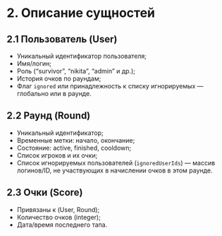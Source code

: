 # 2. Описание сущностей

## 2.1 Пользователь (User)
- Уникальный идентификатор пользователя;
- Имя/логин;
- Роль (“survivor”, “nikita”, “admin” и др.);
- История очков по раундам;
- Флаг `ignored` или принадлежность к списку игнорируемых — глобально или в раунде.

## 2.2 Раунд (Round)
- Уникальный идентификатор;
- Временные метки: начало, окончание;
- Состояние: active, finished, cooldown;
- Список игроков и их очки;
- Список игнорируемых пользователей (`ignoredUserIds`) — массив логинов/ID, не участвующих в начислении очков в этом раунде.

## 2.3 Очки (Score)
- Привязаны к (User, Round);
- Количество очков (integer);
- Дата/время последнего тапа.